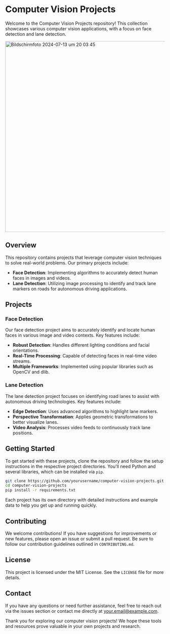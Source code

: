 # Computer Vision Projects

Welcome to the Computer Vision Projects repository! This collection showcases various computer vision applications, with a focus on face detection and lane detection.

<img width="604" alt="Bildschirmfoto 2024-07-13 um 20 03 45" src="https://github.com/user-attachments/assets/d76be019-3ee0-47c4-8e08-af47232e77c8">

## Overview

This repository contains projects that leverage computer vision techniques to solve real-world problems. Our primary projects include:

- **Face Detection**: Implementing algorithms to accurately detect human faces in images and videos.
- **Lane Detection**: Utilizing image processing to identify and track lane markers on roads for autonomous driving applications.

## Projects

### Face Detection

Our face detection project aims to accurately identify and locate human faces in various image and video contexts. Key features include:

- **Robust Detection**: Handles different lighting conditions and facial orientations.
- **Real-Time Processing**: Capable of detecting faces in real-time video streams.
- **Multiple Frameworks**: Implemented using popular libraries such as OpenCV and dlib.

### Lane Detection

The lane detection project focuses on identifying road lanes to assist with autonomous driving technologies. Key features include:

- **Edge Detection**: Uses advanced algorithms to highlight lane markers.
- **Perspective Transformation**: Applies geometric transformations to better visualize lanes.
- **Video Analysis**: Processes video feeds to continuously track lane positions.

## Getting Started

To get started with these projects, clone the repository and follow the setup instructions in the respective project directories. You'll need Python and several libraries, which can be installed via `pip`.

```bash
git clone https://github.com/yourusername/computer-vision-projects.git
cd computer-vision-projects
pip install -r requirements.txt
```

Each project has its own directory with detailed instructions and example data to help you get up and running quickly.

## Contributing

We welcome contributions! If you have suggestions for improvements or new features, please open an issue or submit a pull request. Be sure to follow our contribution guidelines outlined in `CONTRIBUTING.md`.

## License

This project is licensed under the MIT License. See the `LICENSE` file for more details.

## Contact

If you have any questions or need further assistance, feel free to reach out via the issues section or contact me directly at your.email@example.com.

Thank you for exploring our computer vision projects! We hope these tools and resources prove valuable in your own projects and research.
